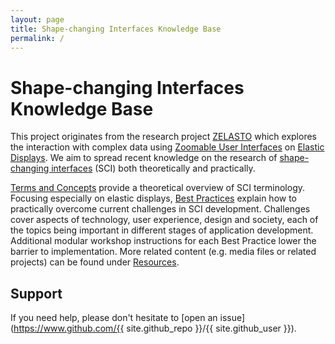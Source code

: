 ```yaml
---
layout: page
title: Shape-changing Interfaces Knowledge Base
permalink: /
---
```


# Shape-changing Interfaces Knowledge Base

This project originates from the research project [ZELASTO](/2019/daten-zum-anfassen/) which explores the interaction with complex data using [Zoomable User Interfaces](/terms/zoomable-user-interface) on [Elastic Displays](/terms/elastic-display).
We aim to spread recent knowledge on the research of [shape-changing interfaces](/terms/shape-changing-interface) (SCI) both theoretically and practically. 

[Terms and Concepts](/terms-and-concepts/) provide a theoretical overview of SCI terminology. Focusing especially on elastic displays, [Best Practices](/best-practices/) explain how to practically overcome current challenges in SCI development. Challenges cover aspects of technology, user experience, design and society, each of the topics being important in different stages of application development. Additional modular workshop instructions for each Best Practice lower the barrier to implementation.
More related content (e.g. media files or related projects) can be found under [Resources](/resources/). 

## Support

If you need help, please don't hesitate to [open an issue](https://www.github.com/{{ site.github_repo }}/{{ site.github_user }}).